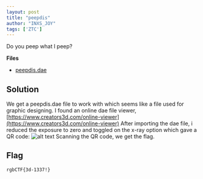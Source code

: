 ```yaml
---
layout: post
title: "peepdis"
author: "INXS_JOY"
tags: ['ZTC']
---
```


Do you peep what I peep?

**Files**
- [peepdis.dae]({{site.baseurl}}/assets/peepdis/peepdis.dae)

## Solution
We get a peepdis.dae file to work with which seems like a file used for graphic designing. I found an online dae file viewer, [https://www.creators3d.com/online-viewer](https://www.creators3d.com/online-viewer) 
After importing the dae file, i reduced the exposure to zero and toggled on the x-ray option which gave a QR code:
![alt text]({{site.baseurl}}/assets/peepdis/peepdis.png)
Scanning the QR code, we get the flag. 

## Flag
```
rgbCTF{3d-1337!}
```
